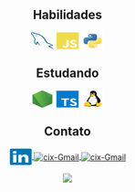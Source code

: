 

<!-- Habilidades -->
<h2 align="center">Habilidades</h2>
<p align="center">
  <img align="center" alt="cix-MySQL" height="30" width="40" src="https://raw.githubusercontent.com/devicons/devicon/master/icons/mysql/mysql-original.svg">
  <img align="center" alt="cix-Js" height="30" width="40" src="https://raw.githubusercontent.com/devicons/devicon/master/icons/javascript/javascript-plain.svg">
  <img align="center" alt="cix-Python" height="30" width="40" src="https://raw.githubusercontent.com/devicons/devicon/master/icons/python/python-original.svg">
  


</p>

<!-- Estudando -->
<h2 align="center">Estudando</h2>
<p align="center">
  <img align="center" alt="cix-Node.js" height="30" width="40" src="https://raw.githubusercontent.com/devicons/devicon/master/icons/nodejs/nodejs-original.svg">
  <img align="center" alt="cix-Typescript" height="30" width="40" src="https://raw.githubusercontent.com/devicons/devicon/master/icons/typescript/typescript-original.svg">
  <img align="center" alt="cix-Linux" height="30" width="40" src="https://raw.githubusercontent.com/devicons/devicon/master/icons/linux/linux-original.svg">

</p>

<!-- Contato -->
<h2 align="center">Contato</h2>
<p align="center">
  <a href="https://linkedin.com/in/cixayah/" target="_blank">
    <img align="center" alt="cix-LinkedIn" height="30" width="40" src="https://raw.githubusercontent.com/devicons/devicon/master/icons/linkedin/linkedin-original.svg">
  </a>
  <a href="mailto:gabrielviniciodacosta@gmail.com" target="_blank">
    <img align="center" alt="cix-Gmail" height="30" width="40" src="https://raw.githubusercontent.com/jmnote/z-icons/master/svg/google.svg">
  </a>
  <a href="https://instagram.com/cixayah" target="_blank">  
      <img align="center" alt="cix-Gmail" height="30" width="40" src="https://github.com/dheereshagrwal/colored-icons/raw/master/public/icons/instagram/instagram.svg">
  </a>
</p>

  <!-- Git Stats -->
<div align="center">
  <img height="130px" src="https://github-readme-stats.vercel.app/api/top-langs/?username=cixayah&hide=html&hide_title=true&hide_border=true&layout=compact&langs_count=8&theme=radical" />
</div>



